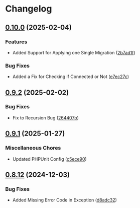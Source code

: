 # Changelog

## [0.10.0](https://github.com/WebFiori/database/compare/v0.9.2...v0.10.0) (2025-02-04)


### Features

* Added Support for Applying one Single Migration ([2b7ad1f](https://github.com/WebFiori/database/commit/2b7ad1f163b018b945e3aba8864ac9d2f59590fb))


### Bug Fixes

* Added a Fix for Checking if Connected or Not ([e7ec27c](https://github.com/WebFiori/database/commit/e7ec27c48d069a19fc1cb21f7acecbc39acea55b))

## [0.9.2](https://github.com/WebFiori/database/compare/v0.9.1...v0.9.2) (2025-02-02)


### Bug Fixes

* Fix to Recursion Bug ([264407b](https://github.com/WebFiori/database/commit/264407b5410e717f263f50c0ec28bd6a6ab1db20))

## [0.9.1](https://github.com/WebFiori/database/compare/v0.9.0...v0.9.1) (2025-01-27)


### Miscellaneous Chores

* Updated PHPUnit Config ([c5ece90](https://github.com/WebFiori/database/commit/c5ece9035211ad8f42b26d21922a8a4361bfa165))

## [0.8.12](https://github.com/WebFiori/database/compare/v0.8.11...v0.8.12) (2024-12-03)


### Bug Fixes

* Added Missing Error Code in Exception ([d8adc32](https://github.com/WebFiori/database/commit/d8adc321a6bfca7753f1c2539c391b5c12cd4795))
